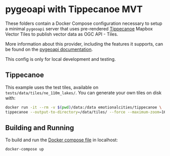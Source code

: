 # pygeoapi with Tippecanoe MVT

These folders contain a Docker Compose configuration necessary to setup a minimal
`pygeoapi` server that uses pre-rendered [Tippecanoe](https://github.com/mapbox/tippecanoe) Mapbox Vector Tiles to publish vector data as OGC API - Tiles.

More information about this provider, including the features it supports, can be found on the [pygeoapi documentation](https://docs.pygeoapi.io/en/latest/data-publishing/ogcapi-tiles.html#providers#mvt-tippecanoe).

This config is only for local development and testing.

## Tippecanoe

This example uses the test tiles, available on ```tests/data/tiles/ne_110m_lakes/```. You can generate your own tiles on disk with:

``` bash
docker run -it --rm -v $(pwd)/data:/data emotionalcities/tippecanoe \
tippecanoe --output-to-directory=/data/tiles/ --force --maximum-zoom=16 --drop-densest-as-needed --extend-zooms-if-still-dropping --no-tile-compression /data/ne_110m_populated_places_simple.geojson
```

## Building and Running

To build and run the [Docker compose file](docker-compose.yml) in localhost:

```
docker-compose up
```